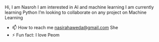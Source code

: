 Hi, I am Nasroh
I am interested in AI and machine learning
I am currently learning Python
 I’m looking to collaborate on any project on Machine Learning
- 📫 How to reach me nasirahaweda@gmail.com
  She
- ⚡ Fun fact: I love Peom

<!---
nesirataweda/nesirataweda is a ✨ special ✨ repository because its `README.md` (this file) appears on your GitHub profile.
You can click the Preview link to take a look at your changes.
--->
